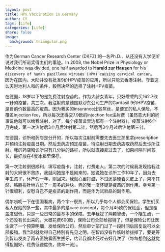 ```yaml
---
layout: post
title: HPV Vaccination in Germany
author: CY
tags: [Life]
categories: [Life]
share: false
image:
  background: triangular.png 
---
```




作为German Cancer Research Center (DKFZ) 的一名Ph.D.，从还没有入学便听说过我们所诺奖得主们的事迹。In 2008, the Nobel Prize in Physiology or Medicine was divided, one half awarded to **Harald zur Hausen** for his `discovery of human papilloma viruses (HPV) causing cervical cancer`。 因为在国内，大陆并没有批准9价HPV疫苗的应用，所以只能去香港注射。守着这么天时地利人和的条件，毅然决然的选择了注射HPV疫苗。

在德国，18岁以下的是免费注射疫苗的。作为大龄女青年，只好乖乖的买162.7欧一针的疫苗，共三次。我注射的是德国默沙东公司生产的Gardasil 9价HPV疫苗，是目前价数最高的疫苗。因为我买的insurance比较屌丝，是便宜的私人保险，不覆盖injection fee，所以每次还得交7.9欧的injection fee注射费（虽然意大利的同事说他就可以给我注射，对了，每个疫苗盒里边都有一个注射器）。疫苗注射6个月完成，第一次注射后3个月后注射第二针，然后再3个月过后注射第三针。

在德国，诊所和药店是分开的，所以每次注射前需要先去医生那里拿prescription并预约注射疫苗日期。然后去药店预定疫苗，待注射日期去药店取药然后去诊所注射。我的药店和诊所只有几分钟的路程，所以就直接拿过去了，如果间隔时间较长，最好放在4度冰箱里保存。

第一次注射倒很顺利，填写疫苗卡，注射，付费走人。第二次的时候我发现给我注射的大妈很不熟练，我就问她是不是刚来的，她说她在诊所工作10年了，因为去年生孩子，休产假一年，刚回来。我就心里打鼓，不过还是硬着头皮上了，果不其然，胳膊挨针地方长了一周多的肿块，弄的我一度怀疑是疫苗的副作用。幸亏第一针很顺利，安慰自己不是疫苗的副作用，而是作为试验品的副作用。

偶尔唠叨一下在德国看病，两个字--很贵，所以几乎每个人都会买保险。学生们买私人保险的多一些，其中最多的是care concept，每个月45欧的保险金，但是覆盖度很低，只是一些日常的最基本的保障。去年我拔了两颗智齿，一个阻生齿，一个还没有长出来的。大概花费600欧，保险公司全部给报销了，但是保险公司让医生做了一个预算明细，发给保险公司，然后审计部门过了一段时间后回复说可以全部报销。我当时就觉得自己特别有先见之明，在智齿没有作妖时给拔掉了，要是等到智齿发炎了再去医院看医生拔牙，估计我都疼死过去好几次了（每每想到这就觉得祖国好，花费低速度快，效率一流）。



 























